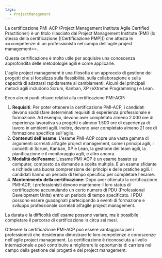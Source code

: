 ```yaml
---
tags:
  - ProjectManagement
---
```



La certificazione PMI-ACP (Project Management Institute Agile Certified Practitioner) è un titolo rilasciato dal Project Management Institute (PMI)  (lo stesso della certificazione [[Certificazione PMP]]) che attesta le ==competenze di un professionista nel campo dell'agile project management==.

Questa certificazione è molto utile per acquisire una conoscenza approfondita delle metodologie agili e come applicarle.


L'agile project management è una filosofia e un approccio di gestione dei progetti che si focalizza sulla flessibilità, sulla collaborazione e sulla capacità di adattarsi rapidamente ai cambiamenti.
Alcuni dei principali metodi agili includono Scrum, Kanban, XP (eXtreme Programming) e Lean.

Ecco alcuni punti chiave relativi alla certificazione PMI-ACP:

1. **Requisiti**: Per poter ottenere la certificazione PMI-ACP, i candidati devono soddisfare determinati requisiti di esperienza professionale e formazione. Ad esempio, devono aver completato almeno 2.000 ore di esperienza lavorativa su progetti e almeno 1.500 ore di esperienza di lavoro in ambienti agili. Inoltre, devono aver completato almeno 21 ore di formazione specifica sull'agile.
2. **Contenuti dell'esame**: L'esame PMI-ACP copre una vasta gamma di argomenti correlati all'agile project management, come i principi agili, i concetti di Scrum, Kanban, XP e Lean, la gestione dei team agili, la pianificazione e il monitoraggio agili, e altro ancora.
3. **Modalità dell'esame**: L'esame PMI-ACP è un esame basato su computer, composto da domande a scelta multipla. È un esame sfidante e richiede una buona comprensione dei principi e delle pratiche agili. I candidati hanno un periodo di tempo specifico per completare l'esame.
4. **Mantenimento della certificazione**: Dopo aver ottenuto la certificazione PMI-ACP, i professionisti devono mantenere il loro status di certificazione accumulando un certo numero di PDU (Professional Development Units) entro un periodo di tempo specificato. I PDU possono essere guadagnati partecipando a eventi di formazione e sviluppo professionale correlati all'agile project management.

La durata e la difficoltà dell'esame possono variare, ma è possibile completare il percorso di certificazione in circa sei mesi.

Ottenere la certificazione PMI-ACP può essere vantaggioso per i professionisti che desiderano dimostrare le loro competenze e conoscenze nell'agile project management.
La certificazione è riconosciuta a livello internazionale e può contribuire a migliorare le opportunità di carriera nel campo della gestione dei progetti e del project management.